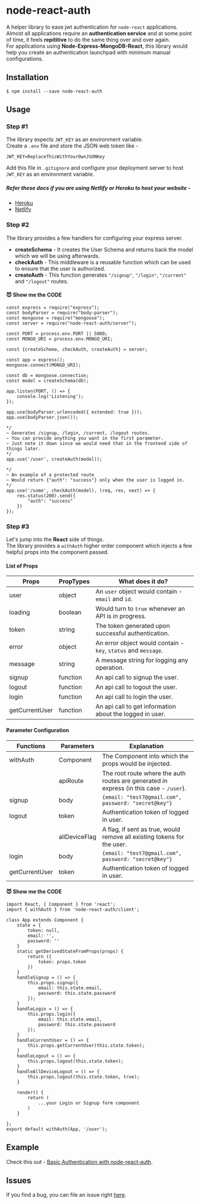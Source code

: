 # node-react-auth

A helper library to ease jwt authentication for ```node-react``` applications.\
Almost all applications require an **authentication service** and at some point of time, it feels **repititive** to do the same thing over and over again.\
For applications using **Node-Express-MongoDB-React**, this library would help you create an authentication launchpad with minimum manual configurations.

## Installation
```$ npm install --save node-react-auth```

## Usage

### Step #1

The library expects ```JWT_KEY``` as an environment variable.\
Create a ```.env``` file and store the JSON web token like -

```JWT_KEY=ReplaceThisWithYourOwnJSONKey```

Add this file in ```.gitignore``` and configure your deployment server to host ```JWT_KEY``` as an environment variable.

##### Refer these docs if you are using Netlify or Heroku to host your website -
- [Heroku](https://devcenter.heroku.com/articles/config-vars)
- [Netlify](https://docs.netlify.com/configure-builds/environment-variables)


### Step #2

The library provides a few handlers for configuring your express server.

- **createSchema** - It creates the User Schema and returns back the model which we will be using afterwards.
- **checkAuth** - This middleware is a reusable function which can be used to ensure that the user is authorized.
- **createAuth** - This function generates ```"/signup"```, ```"/login"```, ```"/current"``` and ```"/logout"``` routes.

#### :smiling_imp: Show me the CODE
```
const express = require("express");
const bodyParser = require("body-parser");
const mongoose = require("mongoose");
const server = require("node-react-auth/server");

const PORT = process.env.PORT || 5000;
const MONGO_URI = process.env.MONGO_URI;

const {createSchema, checkAuth, createAuth} = server;

const app = express();
mongoose.connect(MONGO_URI);

const db = mongoose.connection;
const model = createSchema(db);

app.listen(PORT, () => {
	console.log('Listening');
});

app.use(bodyParser.urlencoded({ extended: true }));
app.use(bodyParser.json());

*/
~ Generates /signup, /login, /current, /logout routes.
~ You can provide anything you want in the first parameter.
~ Just note it down since we would need that in the frontend side of things later.
*/
app.use('/user', createAuth(model));  

*/
~ An example of a protected route
~ Would return {"auth": "success"} only when the user is logged in.
*/
app.use('/some', checkAuth(model), (req, res, next) => {
	res.status(200).send({
		"auth": "success"
	})
});

```

### Step #3

Let's jump into the **React** side of things.\
The library provides a ```withAuth``` higher order component which injects a few helpful props into the component passed.

#### List of Props

| Props | PropTypes | What does it do? |
| ------ | ------ | ----- |
| user | object | An ```user``` object would contain - ```email``` and ```id```. |
| loading | boolean | Would turn to ```true``` whenever an API is in progress. |
| token | string | The token generated upon successful authentication. |
| error | object | An error object would contain - ```key```, ```status``` and ```message```. |
| message | string | A message string for logging any operation. |
| signup | function | An api call to signup the user. |
| logout | function | An api call to logout the user. |
| login | function | An api call to login the user. |
| getCurrentUser | function | An api call to get information about the logged in user. |

#### Parameter Configuration

| Functions | Parameters | Explanation |
| ------ | ------ | ----- |
| withAuth | Component | The Component into which the props would be injected. |
| | apiRoute | The root route where the auth routes are generated in express (in this case - ```/user```). |
| signup | body | ```{email: "test7@gmail.com", password: "secret@key"}``` |
| logout | token | Authentication token of logged in user. |
| | allDeviceFlag | A flag, if sent as true, would remove all existing tokens for the user. |
| login | body | ```{email: "test7@gmail.com", password: "secret@key"}``` |
| getCurrentUser | token | Authentication token of logged in user. |


#### :smiling_imp: Show me the CODE

```
import React, { Component } from 'react';
import { withAuth } from 'node-react-auth/client';

class App extends Component {
	state = {
		token: null,
		email: '',
		password: ''
	}
	static getDerivedStateFromProps(props) {
		return ({
			token: props.token
		})
	}
	handleSignup = () => {
		this.props.signup({
			email: this.state.email,
			password: this.state.password
		});
	}
	handleLogin = () => {
		this.props.login({
			email: this.state.email,
			password: this.state.password
		});
	}
	handleCurrentUser = () => {
		this.props.getCurrentUser(this.state.token);
	}
	handleLogout = () => {
		this.props.logout(this.state.token);
	}
	handleAllDeviceLogout = () => {
		this.props.logout(this.state.token, true);
	}

	render() {
		return (
			...your Login or Signup form component
		)
	}

};
export default withAuth(App, '/user');
```

## Example

Check this out - [Basic Authentication with node-react-auth](https://github.com/himayand21/node-react-auth/tree/master/examples/basic).

## Issues

If you find a bug, you can file an issue right [here](https://github.com/himayand21/node-react-auth/issues).
